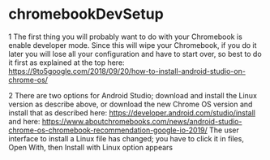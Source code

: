 # chromebookDevSetup

1 The first thing you will probably want to do with your Chromebook is enable developer mode. Since this will wipe your Chromebook, if you do it later you will lose all your configuration and have to start over, so best to do it first as explained at the top here:
https://9to5google.com/2018/09/20/how-to-install-android-studio-on-chrome-os/

2 There are two options for Android Studio; download and install the Linux version as describe above, or download the new Chrome OS version and install that as described here:
https://developer.android.com/studio/install and here: https://www.aboutchromebooks.com/news/android-studio-chrome-os-chromebook-recommendation-google-io-2019/
The user interface to install a Linux file has changed; you have to click it in files, Open With, then Install with Linux option appears
